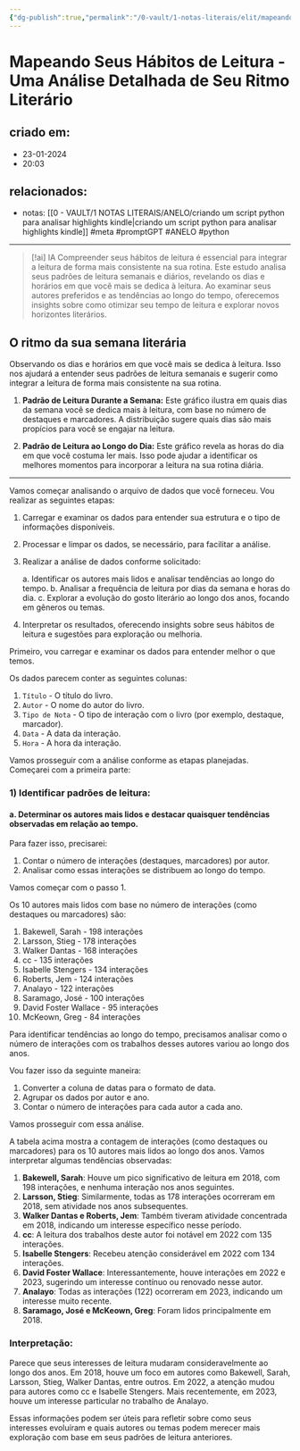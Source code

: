 ```yaml
---
{"dg-publish":true,"permalink":"/0-vault/1-notas-literais/elit/mapeando-seus-habitos-de-leitura-uma-analise-detalhada-de-seu-ritmo-literario/","tags":["meta","promptGPT","ANELO","python"],"dgHomeLink":true,"dgShowLocalGraph":true,"dgShowFileTree":true,"dgEnableSearch":true,"noteIcon":""}
---
```


# Mapeando Seus Hábitos de Leitura - Uma Análise Detalhada de Seu Ritmo Literário

## criado em: 
- 23-01-2024
- 20:03
## relacionados:
- notas: [[0 - VAULT/1 NOTAS LITERAIS/ANELO/criando um script python para analisar highlights kindle\|criando um script python para analisar highlights kindle]]
#meta #promptGPT #ANELO #python 
---

> [!ai] IA
> Compreender seus hábitos de leitura é essencial para integrar a leitura de forma mais consistente na sua rotina. Este estudo analisa seus padrões de leitura semanais e diários, revelando os dias e horários em que você mais se dedica à leitura. Ao examinar seus autores preferidos e as tendências ao longo do tempo, oferecemos insights sobre como otimizar seu tempo de leitura e explorar novos horizontes literários.

## O ritmo da sua semana literária

Observando os dias e horários em que você mais se dedica à leitura. Isso nos ajudará a entender seus padrões de leitura semanais e sugerir como integrar a leitura de forma mais consistente na sua rotina.


1. **Padrão de Leitura Durante a Semana:** Este gráfico ilustra em quais dias da semana você se dedica mais à leitura, com base no número de destaques e marcadores. A distribuição sugere quais dias são mais propícios para você se engajar na leitura.

2. **Padrão de Leitura ao Longo do Dia:** Este gráfico revela as horas do dia em que você costuma ler mais. Isso pode ajudar a identificar os melhores momentos para incorporar a leitura na sua rotina diária.

---

Vamos começar analisando o arquivo de dados que você forneceu. Vou realizar as seguintes etapas:

1. Carregar e examinar os dados para entender sua estrutura e o tipo de informações disponíveis.
2. Processar e limpar os dados, se necessário, para facilitar a análise.
3. Realizar a análise de dados conforme solicitado:

    a. Identificar os autores mais lidos e analisar tendências ao longo do tempo.
    b. Analisar a frequência de leitura por dias da semana e horas do dia.
    c. Explorar a evolução do gosto literário ao longo dos anos, focando em gêneros ou temas.

4. Interpretar os resultados, oferecendo insights sobre seus hábitos de leitura e sugestões para exploração ou melhoria.

Primeiro, vou carregar e examinar os dados para entender melhor o que temos.

Os dados parecem conter as seguintes colunas:

1. `Título` - O título do livro.
2. `Autor` - O nome do autor do livro.
3. `Tipo de Nota` - O tipo de interação com o livro (por exemplo, destaque, marcador).
4. `Data` - A data da interação.
5. `Hora` - A hora da interação.

Vamos prosseguir com a análise conforme as etapas planejadas. Começarei com a primeira parte:

### 1) Identificar padrões de leitura:

#### a. Determinar os autores mais lidos e destacar quaisquer tendências observadas em relação ao tempo.

Para fazer isso, precisarei:

1. Contar o número de interações (destaques, marcadores) por autor.
2. Analisar como essas interações se distribuem ao longo do tempo.

Vamos começar com o passo 1.

Os 10 autores mais lidos com base no número de interações (como destaques ou marcadores) são:

1. Bakewell, Sarah - 198 interações
2. Larsson, Stieg - 178 interações
3. Walker Dantas - 168 interações
4. cc - 135 interações
5. Isabelle Stengers - 134 interações
6. Roberts, Jem - 124 interações
7. Analayo - 122 interações
8. Saramago, José - 100 interações
9. David Foster Wallace - 95 interações
10. McKeown, Greg - 84 interações

Para identificar tendências ao longo do tempo, precisamos analisar como o número de interações com os trabalhos desses autores variou ao longo dos anos.

Vou fazer isso da seguinte maneira:

1. Converter a coluna de datas para o formato de data.
2. Agrupar os dados por autor e ano.
3. Contar o número de interações para cada autor a cada ano.

Vamos prosseguir com essa análise.

A tabela acima mostra a contagem de interações (como destaques ou marcadores) para os 10 autores mais lidos ao longo dos anos. Vamos interpretar algumas tendências observadas:

1. **Bakewell, Sarah**: Houve um pico significativo de leitura em 2018, com 198 interações, e nenhuma interação nos anos seguintes.
2. **Larsson, Stieg**: Similarmente, todas as 178 interações ocorreram em 2018, sem atividade nos anos subsequentes.
3. **Walker Dantas e Roberts, Jem**: Também tiveram atividade concentrada em 2018, indicando um interesse específico nesse período.
4. **cc**: A leitura dos trabalhos deste autor foi notável em 2022 com 135 interações.
5. **Isabelle Stengers**: Recebeu atenção considerável em 2022 com 134 interações.
6. **David Foster Wallace**: Interessantemente, houve interações em 2022 e 2023, sugerindo um interesse contínuo ou renovado nesse autor.
7. **Analayo**: Todas as interações (122) ocorreram em 2023, indicando um interesse muito recente.
8. **Saramago, José e McKeown, Greg**: Foram lidos principalmente em 2018.

### Interpretação:
Parece que seus interesses de leitura mudaram consideravelmente ao longo dos anos. Em 2018, houve um foco em autores como Bakewell, Sarah, Larsson, Stieg, Walker Dantas, entre outros. Em 2022, a atenção mudou para autores como cc e Isabelle Stengers. Mais recentemente, em 2023, houve um interesse particular no trabalho de Analayo.

Essas informações podem ser úteis para refletir sobre como seus interesses evoluíram e quais autores ou temas podem merecer mais exploração com base em seus padrões de leitura anteriores.

